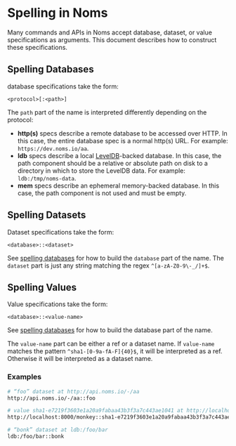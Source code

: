 # Spelling in Noms

Many commands and APIs in Noms accept database, dataset, or value specifications as arguments. This document describes how to construct these specifications.

## Spelling Databases

database specifications take the form:

```
<protocol>[:<path>]
```

The `path` part of the name is interpreted differently depending on the protocol:

- **http(s)** specs describe a remote database to be accessed over HTTP. In this case, the entire database spec is a normal http(s) URL. For example: `https://dev.noms.io/aa`.
- **ldb** specs describe a local [LevelDB](https://github.com/google/leveldb)-backed database. In this case, the path component should be a relative or absolute path on disk to a directory in which to store the LevelDB data. For example: `ldb:/tmp/noms-data`.
- **mem** specs describe an ephemeral memory-backed database. In this case, the path component is not used and must be empty.

## Spelling Datasets

Dataset specifications take the form:

```
<database>::<dataset>
```

See [spelling databases](#spelling-databases) for how to build the `database` part of the name. The `dataset` part is just any string matching the regex `^[a-zA-Z0-9\-_/]+$`.

## Spelling Values

Value specifications take the form:

```
<database>::<value-name>
```

See [spelling databases](#spelling-databases) for how to build the database part of the name.

The `value-name` part can be either a ref or a dataset name. If  `value-name` matches the pattern `^sha1-[0-9a-fA-F]{40}$`, it will be interpreted as a ref. Otherwise it will be interpreted as a dataset name.

### Examples

```sh
# “foo” dataset at http://api.noms.io/-/aa
http://api.noms.io/-/aa::foo

# value sha1-e7219f3603e1a20a9fabaa43b3f3a7c443ae1041 at http://localhost:8000
http://localhost:8000/monkey::sha1-e7219f3603e1a20a9fabaa43b3f3a7c443ae1041

# “bonk” dataset at ldb:/foo/bar
ldb:/foo/bar::bonk
```
